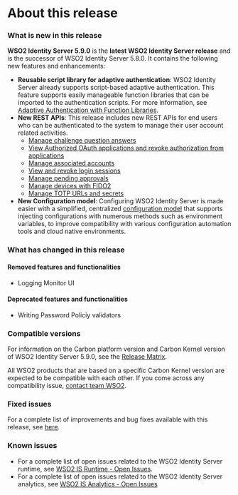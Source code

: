 # About this release

### What is new in this release

**WSO2 Identity Server 5.9.0** is the **latest WSO2 Identity Server release** and is the successor of WSO2 Identity Server 5.8.0. It contains the following new features and enhancements:


<ul>    
    <li><b>Reusable script library for adaptive authentication</b>: WSO2 Identity Server already supports script-based adaptive authentication. This feature supports easily manageable function libraries that can be imported to the authentication scripts. For more information, see <a href="../../learn/adaptive-authentication-with-function-librabry">Adaptive Authentication with Function Libraries</a>.</li>
    <li><b>New REST APIs</b>: This release includes new REST APIs for end users who can be authenticated to the system to manage their user account related activities.        	
		<ul>
						<li><a href="../../develop/challenge-rest-api">Manage challenge question answers</a></li>
						<li><a href="../../develop/authorized-apps-rest-api">View Authorized OAuth applications and revoke authorization from applications</a></li>
						<li><a href="../../develop/association-rest-api">Manage associated accounts</a></li>
						<li><a href="../../develop/session-mgt-rest-api">View and revoke login sessions</a></li>
						<li><a href="../../develop/approvals-rest-api">Manage pending approvals</a></li>
						<li><a href="../../develop/fido-rest-api/">Manage devices with FIDO2</a></li>
						<li><a href="../../develop/totp-rest-api/">Manage TOTP URLs and secrets</a></li>
					</ul>
	</li>
	<li><b>New Configuration model</b>: Configuring WSO2 Identity Server is made easier with a simplified, centralized <a href="../../references/new-configuration-model">configuration model</a> that supports injecting configurations with numerous methods such as environment variables, to improve compatibility with various configuration automation tools and cloud native environments.</li>
</ul>


### What has changed in this release

#### Removed features and functionalities

-	Logging Monitor UI
 

#### Deprecated features and functionalities

-	Writing Password Policiy validators 


### Compatible versions

For information on the Carbon platform version and Carbon Kernel version
of WSO2 Identity Server 5.9.0, see the [Release
Matrix](https://wso2.com/products/carbon/release-matrix/).

All WSO2 products that are based on a specific Carbon Kernel version are
expected to be compatible with each other. If you come across any
compatibility issue, [contact team WSO2](https://wso2.com/contact/).

### Fixed issues

For a complete list of improvements and bug fixes available with this
release, see [here](https://github.com/wso2/product-is/milestone/83?closed=1).

### Known issues

-   For a complete list of open issues related to the WSO2 Identity
    Server runtime, see [WSO2 IS Runtime - Open
    Issues](https://github.com/wso2/product-is/issues).
-   For a complete list of open issues related to the WSO2 Identity
    Server analytics, see [WSO2 IS Analytics - Open
    Issues](https://github.com/wso2/analytics-is/issues)
